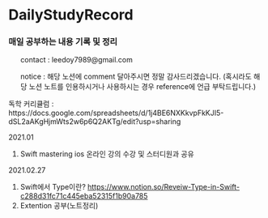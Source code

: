 # DailyStudyRecord
<h3>매일 공부하는 내용 기록 및 정리</h3>
<ul>contact : leedoy7989@gmail.com</ul>
<ul>notice : 해당 노션에 comment 달아주시면 정말 감사드리겠습니다. (혹시라도 해당 노션 노트를 인용하시거나 사용하시는 경우 reference에 언급 부탁드립니다.) </ul>
독학 커리큘럼 : https://docs.google.com/spreadsheets/d/1j4BE6NXKkvpFkKJI5-dSL2aAKgHjmWts2w6p6Q2AKTg/edit?usp=sharing

2021.01
1. Swift mastering ios 온라인 강의 수강 및 스터디원과 공유 

2021.02.27
1. Swift에서 Type이란? https://www.notion.so/Reveiw-Type-in-Swift-c288d31fc71c445eba52315f1b90a785
2. Extention 공부(노트정리)

